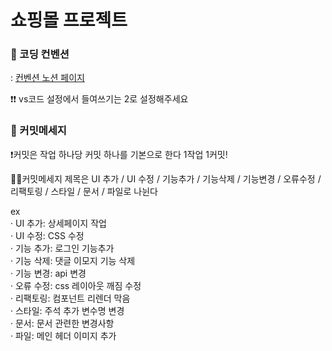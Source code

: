 # 쇼핑몰 프로젝트

### 📝 코딩 컨벤션
: [컨벤션 노션 페이지](https://experienced-purchase-e1c.notion.site/e9f11e4bc6a942a08ccc1dd30947d92a?pvs=4) <br>

❗❗ vs코드 설정에서 들여쓰기는 2로 설정해주세요

### 📝 커밋메세지
❗커밋은 작업 하나당 커밋 하나를 기본으로 한다 1작업 1커밋!

🙏🏻커밋메세지 제목은 UI 추가 /  UI 수정 / 기능추가 / 기능삭제 / 기능변경 / 오류수정 /리팩토링 / 스타일 / 문서 / 파일로 나뉜다

ex<br>
· UI 추가: 상세페이지 작업<br>
· UI 수정: CSS 수정<br>
· 기능 추가: 로그인 기능추가 <br>
· 기능 삭제: 댓글 이모지 기능 삭제 <br>
· 기능 변경: api 변경 <br>
· 오류 수정: css 레이아웃 깨짐 수정 <br>
· 리팩토링: 컴포넌트 리렌더 막음 <br>
· 스타일: 주석 추가 변수명 변경 <br>
· 문서: 문서 관련한 변경사항 <br>
· 파일: 메인 헤더 이미지 추가 <br>